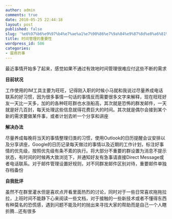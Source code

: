 ```yaml
---
author: admin
comments: true
date: 2010-05-25 22:44:18
layout: post
published: false
slug: '%e6%97%b6%e9%97%b4%e7%ae%a1%e7%90%86%e7%9a%84%e9%87%8d%e8%a6%81%e6%80%a7'
title: 时间管理的重要性
wordpress_id: 586
categories:
- 蛋疼的事
---
```


最近事情开始多了起来，感觉如果不通过有效地时间管理很难应付这些不断的需求

**目前状况**

工作使用的IM工具主要为旺旺，记得刚入职的时候小马就和我说过尽量养成电话联系的好习惯，因为很多事情一句话的事情反而需要很多文字来解释，现在旺旺好友一天比一天多，加的的各种旺旺群也水涨船高，其次就是恐怖的群发邮件，一天就是好几百封，每天处理这些信息就得花费巨大的时间。其次就是偶尔会接到某个新的需求要做某件事，或者计划去听一个分享和讲座

**解决办法**

尽量养成每晚将当天的事情整理归类的习惯，使用Outlook的日历提醒会议安排以及分享讲座，Google的日历记录每天做过的事情以及近期的工作计划，标注好事情的优先级，按照优先级有条不紊的执行。将大部分不重要的群设置为消息不提示状态，有时间的时候再大致浏览下，并通知好友有急事请直接Direct Message或者电话联系。对于邮件管理设置好规则，对不同群发邮件区别对待，重要邮件单独存档备份

**自我批评**

虽然不在群里灌水但是喜欢点开看里面热烈的讨论，同时对于一些日常喜欢拖拖拉拉，上班时间不能静下心来阅读一些文档，对于接触的一些新技术或者不懂得东西有种莫名的恐慌感，遇到问题不能及时的抛出来寻找大家的帮助而是自己一个人瞎折腾...还有很多
